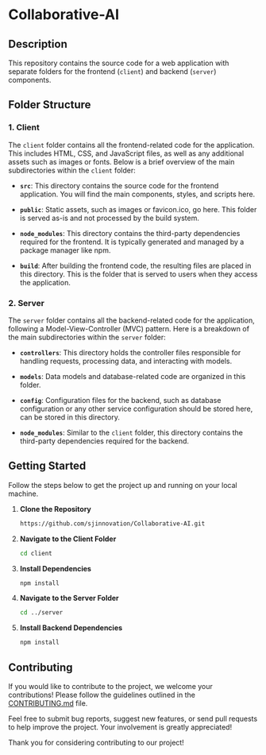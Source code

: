 # Collaborative-AI

## Description
This repository contains the source code for a web application with separate folders for the frontend (`client`) and backend (`server`) components.

## Folder Structure

### 1. Client
The `client` folder contains all the frontend-related code for the application. This includes HTML, CSS, and JavaScript files, as well as any additional assets such as images or fonts. Below is a brief overview of the main subdirectories within the `client` folder:

- **`src`**: This directory contains the source code for the frontend application. You will find the main components, styles, and scripts here.

- **`public`**: Static assets, such as images or favicon.ico, go here. This folder is served as-is and not processed by the build system.

- **`node_modules`**: This directory contains the third-party dependencies required for the frontend. It is typically generated and managed by a package manager like npm.

- **`build`**: After building the frontend code, the resulting files are placed in this directory. This is the folder that is served to users when they access the application.

### 2. Server
The `server` folder contains all the backend-related code for the application, following a Model-View-Controller (MVC) pattern. Here is a breakdown of the main subdirectories within the `server` folder:

- **`controllers`**: This directory holds the controller files responsible for handling requests, processing data, and interacting with models.

- **`models`**: Data models and database-related code are organized in this folder.

- **`config`**: Configuration files for the backend, such as database configuration or any other service configuration should be stored here, can be stored in this directory.

- **`node_modules`**: Similar to the `client` folder, this directory contains the third-party dependencies required for the backend.


## Getting Started
Follow the steps below to get the project up and running on your local machine.

1. **Clone the Repository**
   ```bash
   https://github.com/sjinnovation/Collaborative-AI.git
   

2. **Navigate to the Client Folder**

    ```bash
    cd client

3. **Install Dependencies**

    ```bash
    npm install

4. **Navigate to the Server Folder**

    ```bash
    cd ../server

5. **Install Backend Dependencies**

    ```bash
    npm install

## Contributing

If you would like to contribute to the project, we welcome your contributions! Please follow the guidelines outlined in the [CONTRIBUTING.md](CONTRIBUTING.md) file.

Feel free to submit bug reports, suggest new features, or send pull requests to help improve the project. Your involvement is greatly appreciated!

Thank you for considering contributing to our project!